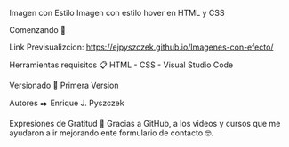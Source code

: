 Imagen con Estilo
Imagen con estilo hover en HTML y CSS

Comenzando 🚀

Link Previsualizcion: https://ejpyszczek.github.io/Imagenes-con-efecto/

Herramientas requisitos 📋
HTML - CSS - Visual Studio Code

Versionado 📌
Primera Version

Autores ✒️
Enrique J. Pyszczek 

Expresiones de Gratitud 🎁
Gracias a GitHub, a los videos y cursos que me ayudaron a ir mejorando ente formulario de contacto 🤓.
